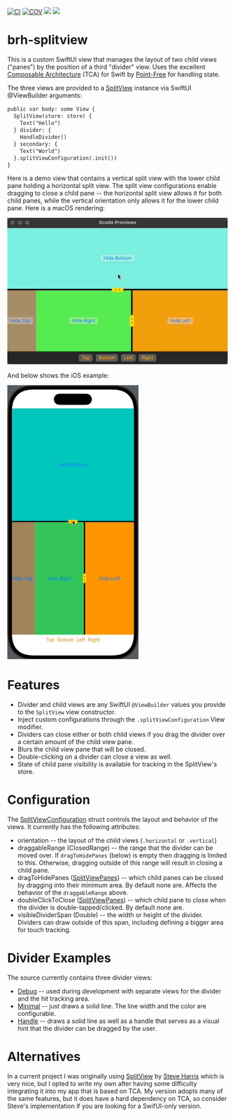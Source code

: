 [![CI](https://github.com/bradhowes/brh-splitview/workflows/CI/badge.svg)](.github/workflows/CI.yml)
[![COV](https://img.shields.io/endpoint?url=https://gist.githubusercontent.com/bradhowes/09b95180719ff3c213d0d57a87f5202e/raw/brh-splitview-coverage.json)](.github/workflows/CI.yml)
[![](https://img.shields.io/endpoint?url=https%3A%2F%2Fswiftpackageindex.com%2Fapi%2Fpackages%2Fbradhowes%2Fbrh-splitview%2Fbadge%3Ftype%3Dswift-versions)](https://swiftpackageindex.com/bradhowes/brh-splitview)
[![](https://img.shields.io/endpoint?url=https%3A%2F%2Fswiftpackageindex.com%2Fapi%2Fpackages%2Fbradhowes%2Fbrh-splitview%2Fbadge%3Ftype%3Dplatforms)](https://swiftpackageindex.com/bradhowes/brh-splitview)

# brh-splitview

This is a custom SwiftUI view that manages the layout of two child views ("panes") by the position of a third 
"divider" view. Uses the excellent 
[Composable Architecture](https://github.com/pointfreeco/swift-composable-architecture) (TCA) for Swift by
[Point-Free](https://www.pointfree.co) for handling state.

The three views are provided to a [SplitView](Sources/brh-splitview/SplitViewFeature.swift) instance via SwiftUI
@ViewBuilder arguments:

```
public var body: some View {
  SplitView(store: store) {
    Text("Hello")
  } divider: {
    HandleDivider()
  } secondary: {
    Text("World")
  }.splitViewConfiguration(.init())
}
```

Here is a demo view that contains a vertical split view with the lower child pane holding a horizontal split view. The
split view configurations enable dragging to close a child pane -- the horizontal split view allows it for both child
panes, while the vertical orientation only allows it for the lower child pane. Here is a macOS rendering:

![](media/macOS.gif?raw=true)

And below shows the iOS example:

<img src="media/iOS.gif?raw=true" width="300">

# Features

* Divider and child views are any SwiftUI `@ViewBuilder` values you provide to the `SplitView` view constructor.
* Inject custom configurations through the `.splitViewConfiguration` View modifier.
* Dividers can close either or both child views if you drag the divider over a certain amount of the child view pane.
* Blurs the child view pane that will be closed.
* Double-clicking on a divider can close a view as well.
* State of child pane visibility is available for tracking in the SplitView's store.

# Configuration

The [SplitViewConfiguration](Sources/brh-splitview/SplitViewConfiguration.swift) struct controls the layout and 
behavior of the views. It currently has the following attributes:

* orientation -- the layout of the child views (`.horizontal` or `.vertical`)
* draggableRange (ClosedRange) -- the range that the divider can be moved over. If `dragToHidePanes` (below) is
empty then dragging is limited to this. Otherwise, dragging outside of this range will result in closing a
child pane.
* dragToHidePanes ([SplitViewPanes](Sources/brh-splitview/SplitViewPanes.swift)) -- which child panes can be closed by 
  dragging into their minimum area. By default none are. Affects the behavior of the `draggableRange` above.
* doubleClickToClose ([SplitViewPanes](Sources/brh-splitview/SplitViewPanes.swift)) -- which child pane to close when
  the divider is double-tapped/clicked. By default none are.
* visibleDividerSpan (Double) -- the width or height of the divider. Dividers can draw outside of this span, including 
  defining a bigger area for touch tracking.

# Divider Examples

The source currently contains three divider views:

* [Debug](Sources/brh-splitview/Dividers/Debug.swift) -- used during development with separate views for the divider 
  and the hit tracking area.
* [Minimal](Sources/brh-splitview/Dividers/Minimal.swift) -- just draws a solid line. The line width and the color are 
  configurable.
* [Handle](Sources/brh-splitview/Dividers/Handle.swift) -- draws a solid line as well as a handle that serves as a 
  visual hint that the divider can be dragged by the user.

# Alternatives

In a current project I was originally using [SplitView](https://github.com/stevengharris/SplitView) by
[Steve Harris](https://github.com/stevengharris) which is very nice, but I opted to write my own after having some
difficulty integrating it into my app that is based on TCA. My version adopts many of the same features, but it does
have a hard dependency on TCA, so consider Steve's implementation if you are looking for a SwifUI-only version.

